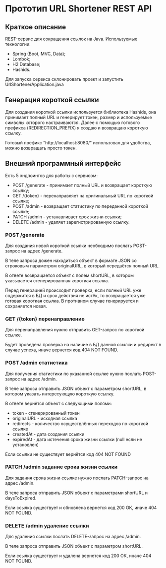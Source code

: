 # Прототип URL Shortener REST API
## Краткое описание
REST-сервис для сокращения ссылок на Java. Используемые технологии:
- Spring (Boot, MVC, Data);
- Lombok;
- H2 Database;
- Hashids.

Для запуска сервиса склонировать проект и запустить UrlShortenerApplication.java

## Генерация короткой ссылки
Для создания короткой ссылки используется библиотека Hashids, она принимает полный URL и генерирует токен, размер и используемые символы которого настраиваются.
Далее с помощью готового префикса (REDIRECTION_PREFIX) я создаю и возвращаю короткую ссылку.

Готовый префикс "http://localhost:8080/" использовал для удобства, можно возвращать просто токен.

## Внешний программный интерфейс
Есть 5 эндпоинтов для работы с сервисом:
- POST /generate - принимает полный URL и возвращает короткую ссылку;
- GET /{token} - перенаправляет на оригинальный URL по короткой ссылке;
- POST /admin - возвращает статистику по переданной короткой ссылке;
- PATCH /admin - устанавливает срок жизни ссылки;
- DELETE /admin - удаляет зарегистрированную ссылку.

### POST /generate 
Для создания новой короткой ссылки необходимо послать POST-запрос на адрес /generate. 

В теле запроса дожен находиться объект в формате JSON со строковым параметром originalURL, в который передаётся полный URL.

В ответе возвращается объект с полем shortURL, в котором указывается сгенерированная короткая ссылка.

Перед генерацией происходит проверка, если полный URL уже содержится в БД и срок действия не истёк, то возвращается уже готовая короткая ссылка. В противном случае генерируется и сохраняется новая.

### GET /{token} перенаправление
Для перенаправления нужно отправить GET-запрос по короткой ссылке.

Будет проведена проверка на наличие в БД данной ссылки и редирект в случае успеха, иначе вернется код 404 NOT FOUND.

### POST /admin статистика
Для получения статистики по указанной ссылке нужно послать POST-запрос на адрес /admin.

В теле запроса отправить JSON объект с параметром shortURL, в котором указать интересующую короткую ссылку.

В ответе вернётся объект с следующими полями:
- token - сгенерированный токен
- originalURL - исходная ссылка
- redirects - количество осуществлённых переходов по короткой ссылке
- createdAt - дата создания ссылки
- expiredAt - дата истечения срока жизни ссылки (null если не установлен)

Если ссылки не существует вернётся код 404 NOT FOUND

### PATCH /admin задание срока жизни ссылки
Для задания срока жизни ссылке нужно послать PATCH-запрос на адрес /admin.

В теле запроса отправить JSON объект с параметрами shortURL и daysToExpired.

Если ссылка существует и обновлена вернется код 200 ОК, иначе 404 NOT FOUND.

### DELETE /admin удаление ссылки
Для удаления ссылки послать DELETE-запрос на адрес /admin.

В теле запроса отправить JSON объект с параметром shortURL.

Если ссылка существует и удалена вернется код 200 ОК, иначе 404 NOT FOUND.
